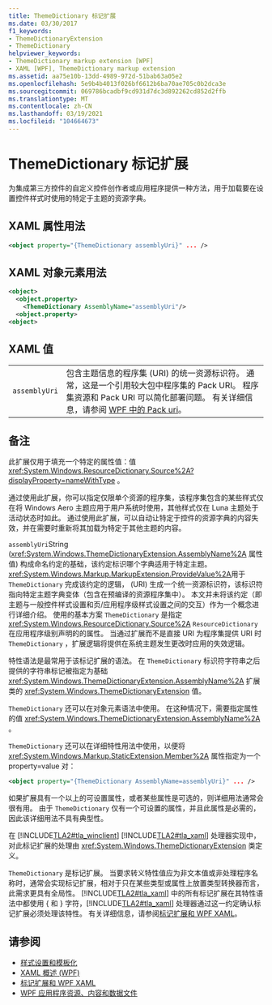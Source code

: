 ```yaml
---
title: ThemeDictionary 标记扩展
ms.date: 03/30/2017
f1_keywords:
- ThemeDictionaryExtension
- ThemeDictionary
helpviewer_keywords:
- ThemeDictionary markup extension [WPF]
- XAML [WPF], ThemeDictionary markup extension
ms.assetid: aa75e10b-13dd-4989-972d-51bab63a05e2
ms.openlocfilehash: 5e9b4b4013f026bf6612b6ba70ae705c0b2dca3e
ms.sourcegitcommit: 069786bcadbf9cd931d7dc3d892262cd852d2ffb
ms.translationtype: MT
ms.contentlocale: zh-CN
ms.lasthandoff: 03/19/2021
ms.locfileid: "104664673"
---
```

# <a name="themedictionary-markup-extension"></a>ThemeDictionary 标记扩展
为集成第三方控件的自定义控件创作者或应用程序提供一种方法，用于加载要在设置控件样式时使用的特定于主题的资源字典。  
  
## <a name="xaml-attribute-usage"></a>XAML 属性用法  
  
```xml  
<object property="{ThemeDictionary assemblyUri}" ... />  
```  
  
## <a name="xaml-object-element-usage"></a>XAML 对象元素用法  
  
```xml  
<object>  
  <object.property>  
    <ThemeDictionary AssemblyName="assemblyUri"/>  
  <object.property>  
<object>  
```  
  
## <a name="xaml-values"></a>XAML 值  
  
|||  
|-|-|  
|`assemblyUri`|包含主题信息的程序集 (URI) 的统一资源标识符。 通常，这是一个引用较大包中程序集的 Pack URI。 程序集资源和 Pack URI 可以简化部署问题。 有关详细信息，请参阅 [WPF 中的 Pack uri](../app-development/pack-uris-in-wpf.md)。|  
  
## <a name="remarks"></a>备注  
 此扩展仅用于填充一个特定的属性值：值 <xref:System.Windows.ResourceDictionary.Source%2A?displayProperty=nameWithType> 。  
  
 通过使用此扩展，你可以指定仅限单个资源的程序集，该程序集包含的某些样式仅在将 Windows Aero 主题应用于用户系统时使用，其他样式仅在 Luna 主题处于活动状态时如此。 通过使用此扩展，可以自动让特定于控件的资源字典的内容失效，并在需要时重新将其加载为特定于其他主题的内容。  
  
 `assemblyUri`String (<xref:System.Windows.ThemeDictionaryExtension.AssemblyName%2A> 属性值) 构成命名约定的基础，该约定标识哪个字典适用于特定主题。 <xref:System.Windows.Markup.MarkupExtension.ProvideValue%2A>用于 `ThemeDictionary` 完成该约定的逻辑， (URI) 生成一个统一资源标识符，该标识符指向特定主题字典变体（包含在预编译的资源程序集中）。 本文并未将该约定（即主题与一般控件样式设置和页/应用程序级样式设置之间的交互）作为一个概念进行详细介绍。 使用的基本方案 `ThemeDictionary` 是指定 <xref:System.Windows.ResourceDictionary.Source%2A> `ResourceDictionary` 在应用程序级别声明的的属性。 当通过扩展而不是直接 URI 为程序集提供 URI 时 `ThemeDictionary` ，扩展逻辑将提供在系统主题发生更改时应用的失效逻辑。  
  
 特性语法是最常用于该标记扩展的语法。 在 `ThemeDictionary` 标识符字符串之后提供的字符串标记被指定为基础 <xref:System.Windows.ThemeDictionaryExtension.AssemblyName%2A> 扩展类的 <xref:System.Windows.ThemeDictionaryExtension> 值。  
  
 `ThemeDictionary` 还可以在对象元素语法中使用。 在这种情况下，需要指定属性的值 <xref:System.Windows.ThemeDictionaryExtension.AssemblyName%2A> 。  
  
 `ThemeDictionary` 还可以在详细特性用法中使用，以便将 <xref:System.Windows.Markup.StaticExtension.Member%2A> 属性指定为一个 property=value 对：  
  
```xml  
<object property="{ThemeDictionary AssemblyName=assemblyUri}" ... />  
```  
  
 如果扩展具有一个以上的可设置属性，或者某些属性是可选的，则详细用法通常会很有用。 由于 `ThemeDictionary` 仅有一个可设置的属性，并且此属性是必需的，因此该详细用法不具有典型性。  
  
 在 [!INCLUDE[TLA2#tla_winclient](../../../includes/tla2sharptla-winclient-md.md)] [!INCLUDE[TLA2#tla_xaml](../../../includes/tla2sharptla-xaml-md.md)] 处理器实现中，对此标记扩展的处理由 <xref:System.Windows.ThemeDictionaryExtension> 类定义。  
  
 `ThemeDictionary` 是标记扩展。 当要求转义特性值应为非文本值或非处理程序名称时，通常会实现标记扩展，相对于只在某些类型或属性上放置类型转换器而言，此需求更具有全局性。 [!INCLUDE[TLA2#tla_xaml](../../../includes/tla2sharptla-xaml-md.md)] 中的所有标记扩展在其特性语法中都使用 { 和 } 字符，[!INCLUDE[TLA2#tla_xaml](../../../includes/tla2sharptla-xaml-md.md)] 处理器通过这一约定确认标记扩展必须处理该特性。 有关详细信息，请参阅[标记扩展和 WPF XAML](markup-extensions-and-wpf-xaml.md)。  
  
## <a name="see-also"></a>请参阅

- [样式设置和模板化](/dotnet/desktop-wpf/fundamentals/styles-templates-overview)
- [XAML 概述 (WPF)](/dotnet/desktop-wpf/fundamentals/xaml)
- [标记扩展和 WPF XAML](markup-extensions-and-wpf-xaml.md)
- [WPF 应用程序资源、内容和数据文件](../app-development/wpf-application-resource-content-and-data-files.md)
